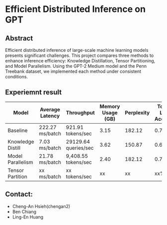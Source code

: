 # Efficient Distributed Inference on GPT
## Abstract
Efficient distributed inference of large-scale machine learning models presents significant challenges. This project compares three methods to enhance inference efficiency: Knowledge Distillation, Tensor Partitioning, and Model Parallelism. Using the GPT-2 Medium model and the Penn Treebank dataset, we implemented each method under consistent conditions.

## Experiemnt result

| Model              | Average Latency       | Throughput            | Memory Usage (GB) | Perplexity | Token-Level Accuracy |
|--------------------|-----------------------|-----------------------|-------------------|------------|----------------------|
| Baseline           | 222.27 ms/batch       | 921.91 tokens/sec     | 3.15              | 182.12     | 0.72%                |
| Knowledge Distill  | 7.03 ms/batch        | 29129.64 queries/sec    | 3.62              | 150.87        | 0.69%                  |
| Model Parallelism  | 21.78 ms/batch        | 9,408.55 tokens/sec   | 2.40              | 182.12     | 0.72%                |
| Tensor Partition   | xx ms/batch           | xx tokens/sec         | xx                | xx         | xx%                  |


## Contact:
* Cheng-An Hsieh(chengan2)
* Ben Chiang
* Ling-En Huang


